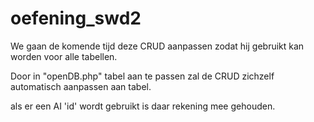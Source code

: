 # oefening_swd2

We gaan de komende tijd deze CRUD aanpassen zodat hij gebruikt kan worden voor alle tabellen.

Door in "openDB.php" tabel aan te passen zal de CRUD zichzelf automatisch aanpassen aan tabel.

als er een AI 'id' wordt gebruikt is daar rekening mee gehouden.
